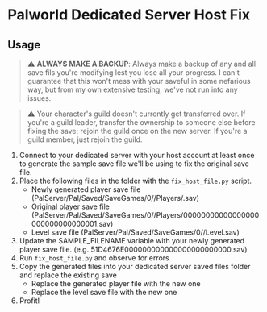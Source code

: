 # Palworld Dedicated Server Host Fix
## Usage

> :warning: **ALWAYS MAKE A BACKUP**: Always make a backup of any and all save fils you're modifying lest you lose all your progress. I can't guarantee that this won't mess with your saveful in some nefarious way, but from my own extensive testing, we've not run into any issues.

> ⚠️ Your character's guild doesn't currently get transferred over. If you're a guild leader, transfer the ownership to someone else before fixing the save; rejoin the guild once on the new server. If you're a guild member, just rejoin the guild.

1. Connect to your dedicated server with your host account at least once to generate the sample save file we'll be using to fix the original save file.
2. Place the following files in the folder with the `fix_host_file.py` script.
    * Newly generated player save file (PalServer/Pal/Saved/SaveGames/0/<World ID>/Players/<Your Steam ID>.sav)
    * Original player save file (PalServer/Pal/Saved/SaveGames/0/<World ID>/Players/00000000000000000000000000000001.sav)
    * Level save file (PalServer/Pal/Saved/SaveGames/0/<World ID>/Level.sav)
3. Update the SAMPLE_FILENAME variable with your newly generated player save file. (e.g. 51D4676E000000000000000000000000.sav)
4. Run `fix_host_file.py` and observe for errors
5. Copy the generated files into your dedicated server saved files folder and replace the existing save
    * Replace the generated player file with the new one
    * Replace the level save file with the new one
6. Profit!
